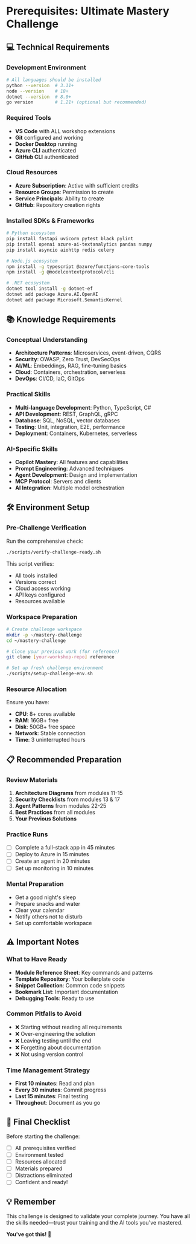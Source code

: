 # Prerequisites: Ultimate Mastery Challenge


## 💻 Technical Requirements

### Development Environment
```bash
# All languages should be installed
python --version  # 3.11+
node --version    # 18+
dotnet --version  # 8.0+
go version        # 1.21+ (optional but recommended)
```

### Required Tools
- **VS Code** with ALL workshop extensions
- **Git** configured and working
- **Docker Desktop** running
- **Azure CLI** authenticated
- **GitHub CLI** authenticated

### Cloud Resources
- **Azure Subscription**: Active with sufficient credits
- **Resource Groups**: Permission to create
- **Service Principals**: Ability to create
- **GitHub**: Repository creation rights

### Installed SDKs & Frameworks
```bash
# Python ecosystem
pip install fastapi uvicorn pytest black pylint
pip install openai azure-ai-textanalytics pandas numpy
pip install asyncio aiohttp redis celery

# Node.js ecosystem
npm install -g typescript @azure/functions-core-tools
npm install -g @modelcontextprotocol/cli

# .NET ecosystem
dotnet tool install -g dotnet-ef
dotnet add package Azure.AI.OpenAI
dotnet add package Microsoft.SemanticKernel
```

## 📚 Knowledge Requirements

### Conceptual Understanding
- **Architecture Patterns**: Microservices, event-driven, CQRS
- **Security**: OWASP, Zero Trust, DevSecOps
- **AI/ML**: Embeddings, RAG, fine-tuning basics
- **Cloud**: Containers, orchestration, serverless
- **DevOps**: CI/CD, IaC, GitOps

### Practical Skills
- **Multi-language Development**: Python, TypeScript, C#
- **API Development**: REST, GraphQL, gRPC
- **Database**: SQL, NoSQL, vector databases
- **Testing**: Unit, integration, E2E, performance
- **Deployment**: Containers, Kubernetes, serverless

### AI-Specific Skills
- **Copilot Mastery**: All features and capabilities
- **Prompt Engineering**: Advanced techniques
- **Agent Development**: Design and implementation
- **MCP Protocol**: Servers and clients
- **AI Integration**: Multiple model orchestration

## 🛠️ Environment Setup

### Pre-Challenge Verification
Run the comprehensive check:
```bash
./scripts/verify-challenge-ready.sh
```

This script verifies:
- All tools installed
- Versions correct
- Cloud access working
- API keys configured
- Resources available

### Workspace Preparation
```bash
# Create challenge workspace
mkdir -p ~/mastery-challenge
cd ~/mastery-challenge

# Clone your previous work (for reference)
git clone [your-workshop-repo] reference

# Set up fresh challenge environment
./scripts/setup-challenge-env.sh
```

### Resource Allocation
Ensure you have:
- **CPU**: 8+ cores available
- **RAM**: 16GB+ free
- **Disk**: 50GB+ free space
- **Network**: Stable connection
- **Time**: 3 uninterrupted hours

## 📋 Recommended Preparation

### Review Materials
1. **Architecture Diagrams** from modules 11-15
2. **Security Checklists** from modules 13 & 17
3. **Agent Patterns** from modules 22-25
4. **Best Practices** from all modules
5. **Your Previous Solutions**

### Practice Runs
- [ ] Complete a full-stack app in 45 minutes
- [ ] Deploy to Azure in 15 minutes
- [ ] Create an agent in 20 minutes
- [ ] Set up monitoring in 10 minutes

### Mental Preparation
- Get a good night's sleep
- Prepare snacks and water
- Clear your calendar
- Notify others not to disturb
- Set up comfortable workspace

## ⚠️ Important Notes

### What to Have Ready
- **Module Reference Sheet**: Key commands and patterns
- **Template Repository**: Your boilerplate code
- **Snippet Collection**: Common code snippets
- **Bookmark List**: Important documentation
- **Debugging Tools**: Ready to use

### Common Pitfalls to Avoid
- ❌ Starting without reading all requirements
- ❌ Over-engineering the solution
- ❌ Leaving testing until the end
- ❌ Forgetting about documentation
- ❌ Not using version control

### Time Management Strategy
- **First 10 minutes**: Read and plan
- **Every 30 minutes**: Commit progress
- **Last 15 minutes**: Final testing
- **Throughout**: Document as you go

## 🚀 Final Checklist

Before starting the challenge:
- [ ] All prerequisites verified
- [ ] Environment tested
- [ ] Resources allocated
- [ ] Materials prepared
- [ ] Distractions eliminated
- [ ] Confident and ready!

## 💡 Remember

This challenge is designed to validate your complete journey. You have all the skills needed—trust your training and the AI tools you've mastered.

**You've got this! 🌟**
